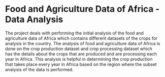 # Food and Agriculture Data of Africa - Data Analysis

The project deals with performing the initial analysis of the food and agriculture data of Africa which contains different datasets of the crops for analysis in the country. 
The analysis of food and agriculture data of Africa is done on the crop production dataset and crop processing dataset which has the details about the crops that are produced and are processing each year in Africa. 
This analysis is helpful in determining the crop production that takes place every year in Africa based on the region where the subset analysis of the data is performed. 


